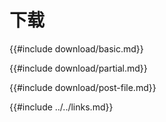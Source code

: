 # 下载

<!--
> [web/clients/download.md](https://github.com/rust-lang-nursery/rust-cookbook/blob/master/src/web/clients/download.md)
> <br />
> commit 97dabe59ae705bf6a2aaebbcd1d189ec2a83f98b - 2018.07.11
-->

{{#include download/basic.md}}

{{#include download/partial.md}}

{{#include download/post-file.md}}

{{#include ../../links.md}}
